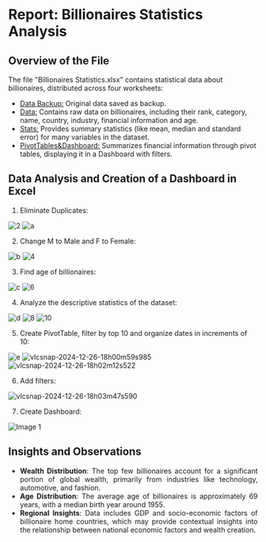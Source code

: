 # Report: Billionaires Statistics Analysis

## Overview of the File<br/>
The file "Billionaires Statistics.xlsx" contains statistical data about billionaires, distributed across four worksheets:<br/>
- <ins>Data Backup:</ins> Original data saved as backup.<br/>
- <ins>Data:</ins> Contains raw data on billionaires, including their rank, category, name, country, industry, financial information and age.<br/>
- <ins>Stats:</ins> Provides summary statistics (like mean, median and standard error) for many variables in the dataset.<br/>
- <ins>PivotTables&Dashboard:</ins> Summarizes financial information through pivot tables, displaying it in a Dashboard with filters.<br/>
 
## Data Analysis and Creation of a Dashboard in Excel

1. Eliminate Duplicates:<br/> 

![2](https://github.com/user-attachments/assets/fc7f7853-54f4-4ff6-9fb0-adf7c75e2782)
![a](https://github.com/user-attachments/assets/7975fb59-b290-40b0-bcf7-e4a7467d0bde)

2. Change M to Male and F to Female:<br/> 

![b](https://github.com/user-attachments/assets/9990d31f-651c-47e5-a01a-35d83818b836)
![4](https://github.com/user-attachments/assets/1522b7d7-4374-4651-8df2-4c3885b3beb7)

3. Find age of billionaires:<br/> 

![c](https://github.com/user-attachments/assets/6b6865f9-596e-43e4-9459-91445cef6734)
![6](https://github.com/user-attachments/assets/9df030b0-2875-4e55-a6d5-34051bcf6273)

4. Analyze the descriptive statistics of the dataset:<br/> 

![d](https://github.com/user-attachments/assets/3871698f-3be1-4552-b35a-272798b1f82d)
![8](https://github.com/user-attachments/assets/7255dcea-e97f-460c-921a-b3d524e1ae17)
![10](https://github.com/user-attachments/assets/2ddff1f6-a584-4de7-9a48-2c511e634bb3)

5. Create PivotTable, filter by top 10 and organize dates in increments of 10:<br/> 

![e](https://github.com/user-attachments/assets/ef219928-3716-4da2-81b7-0bebb88ef57f)
![vlcsnap-2024-12-26-18h00m59s985](https://github.com/user-attachments/assets/fec69aea-9a57-44b8-bb72-82411092c679)
![vlcsnap-2024-12-26-18h02m12s522](https://github.com/user-attachments/assets/1191c596-f00b-4f15-9a9f-fe811694eb29)

6. Add filters:<br/>

![vlcsnap-2024-12-26-18h03m47s590](https://github.com/user-attachments/assets/511ed923-d27d-49de-a82e-e808a812dfdb)

7. Create Dashboard:<br/>

![Image 1](https://github.com/user-attachments/assets/3a45f155-0c3b-481d-8998-e399140cfb2a)

## Insights and Observations<br/>
<ul>
    <li style="text-align: justify;"><strong>Wealth Distribution</strong>: The top few billionaires account for a significant portion of global wealth, primarily from industries like technology, automotive, and fashion.</li>
    <li style="text-align: justify;"><strong>Age Distribution</strong>: The average age of billionaires is approximately 69 years, with a median birth year around 1955.</li>
    <li style="text-align: justify;"><strong>Regional Insights</strong>: Data includes GDP and socio-economic factors of billionaire home countries, which may provide contextual insights into the relationship between national economic factors and wealth creation.</li>
</ul>
